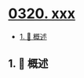# [0320. xxx](https://github.com/Tdahuyou/TNotes.leetcode/tree/main/notes/0320.%20xxx)

<!-- region:toc -->

- [1. 📝 概述](#1--概述)

<!-- endregion:toc -->

## 1. 📝 概述
